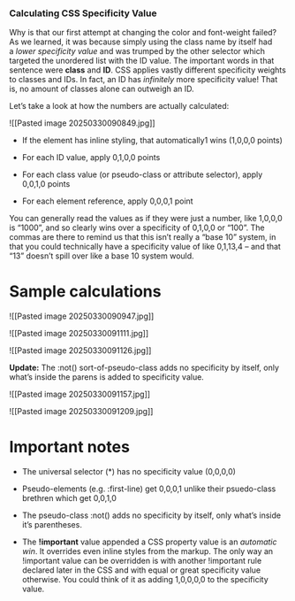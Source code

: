 

### Calculating CSS Specificity Value

Why is that our first attempt at changing the color and font-weight failed? As we learned, it was because simply using the class name by itself had a _lower specificity value_ and was trumped by the other selector which targeted the unordered list with the ID value. The important words in that sentence were **class** and **ID**. CSS applies vastly different specificity weights to classes and IDs. In fact, an ID has _infinitely_ more specificity value! That is, no amount of classes alone can outweigh an ID.

Let’s take a look at how the numbers are actually calculated:

![[Pasted image 20250330090849.jpg]]


- If the element has inline styling, that automatically1 wins (1,0,0,0 points)

- For each ID value, apply 0,1,0,0 points

- For each class value (or pseudo-class or attribute selector), apply 0,0,1,0 points

- For each element reference, apply 0,0,0,1 point


You can generally read the values as if they were just a number, like 1,0,0,0 is “1000”, and so clearly wins over a specificity of 0,1,0,0 or “100”. The commas are there to remind us that this isn’t really a “base 10” system, in that you could technically have a specificity value of like 0,1,13,4 – and that “13” doesn’t spill over like a base 10 system would.


# Sample calculations

![[Pasted image 20250330090947.jpg]]


![[Pasted image 20250330091111.jpg]]


![[Pasted image 20250330091126.jpg]]


**Update:** The :not() sort-of-pseudo-class adds no specificity by itself, only what’s inside the parens is added to specificity value.


![[Pasted image 20250330091157.jpg]]



![[Pasted image 20250330091209.jpg]]


# Important notes

- The universal selector (*) has no specificity value (0,0,0,0)

- Pseudo-elements (e.g. :first-line) get 0,0,0,1 unlike their psuedo-class brethren which get 0,0,1,0

- The pseudo-class :not() adds no specificity by itself, only what’s inside it’s parentheses.

- The **!important** value appended a CSS property value is an _automatic win_. It overrides even inline styles from the markup. The only way an !important value can be overridden is with another !important rule declared later in the CSS and with equal or great specificity value otherwise. You could think of it as adding 1,0,0,0,0 to the specificity value.